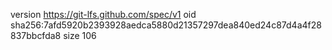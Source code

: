 version https://git-lfs.github.com/spec/v1
oid sha256:7afd5920b2393928aedca5880d21357297dea840ed24c87d4a4f28837bbcfda8
size 106
